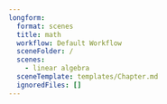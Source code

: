 ```yaml
---
longform:
  format: scenes
  title: math
  workflow: Default Workflow
  sceneFolder: /
  scenes:
    - linear algebra
  sceneTemplate: templates/Chapter.md
  ignoredFiles: []
---
```

